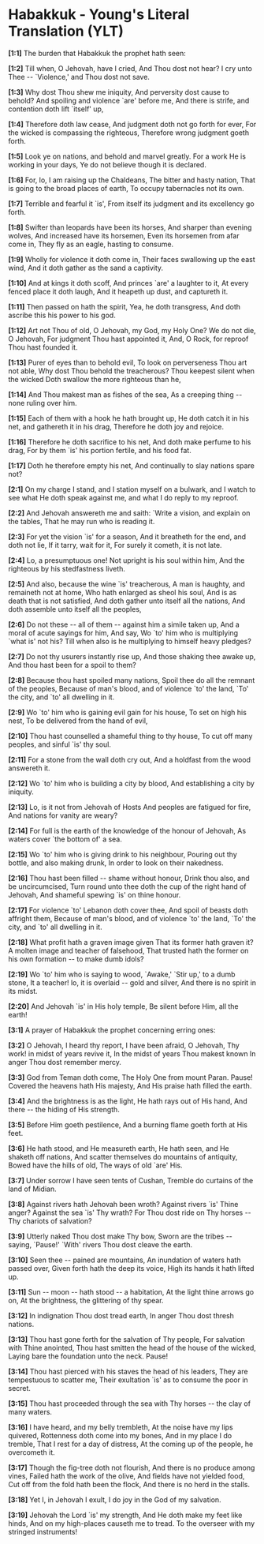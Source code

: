 # Habakkuk - Young's Literal Translation (YLT)

**[1:1]** The burden that Habakkuk the prophet hath seen:

**[1:2]** Till when, O Jehovah, have I cried, And Thou dost not hear? I cry unto Thee -- \`Violence,' and Thou dost not save.

**[1:3]** Why dost Thou shew me iniquity, And perversity dost cause to behold? And spoiling and violence \`are' before me, And there is strife, and contention doth lift \`itself' up,

**[1:4]** Therefore doth law cease, And judgment doth not go forth for ever, For the wicked is compassing the righteous, Therefore wrong judgment goeth forth.

**[1:5]** Look ye on nations, and behold and marvel greatly. For a work He is working in your days, Ye do not believe though it is declared.

**[1:6]** For, lo, I am raising up the Chaldeans, The bitter and hasty nation, That is going to the broad places of earth, To occupy tabernacles not its own.

**[1:7]** Terrible and fearful it \`is', From itself its judgment and its excellency go forth.

**[1:8]** Swifter than leopards have been its horses, And sharper than evening wolves, And increased have its horsemen, Even its horsemen from afar come in, They fly as an eagle, hasting to consume.

**[1:9]** Wholly for violence it doth come in, Their faces swallowing up the east wind, And it doth gather as the sand a captivity.

**[1:10]** And at kings it doth scoff, And princes \`are' a laughter to it, At every fenced place it doth laugh, And it heapeth up dust, and captureth it.

**[1:11]** Then passed on hath the spirit, Yea, he doth transgress, And doth ascribe this his power to his god.

**[1:12]** Art not Thou of old, O Jehovah, my God, my Holy One? We do not die, O Jehovah, For judgment Thou hast appointed it, And, O Rock, for reproof Thou hast founded it.

**[1:13]** Purer of eyes than to behold evil, To look on perverseness Thou art not able, Why dost Thou behold the treacherous? Thou keepest silent when the wicked Doth swallow the more righteous than he,

**[1:14]** And Thou makest man as fishes of the sea, As a creeping thing -- none ruling over him.

**[1:15]** Each of them with a hook he hath brought up, He doth catch it in his net, and gathereth it in his drag, Therefore he doth joy and rejoice.

**[1:16]** Therefore he doth sacrifice to his net, And doth make perfume to his drag, For by them \`is' his portion fertile, and his food fat.

**[1:17]** Doth he therefore empty his net, And continually to slay nations spare not?

**[2:1]** On my charge I stand, and I station myself on a bulwark, and I watch to see what He doth speak against me, and what I do reply to my reproof.

**[2:2]** And Jehovah answereth me and saith: \`Write a vision, and explain on the tables, That he may run who is reading it.

**[2:3]** For yet the vision \`is' for a season, And it breatheth for the end, and doth not lie, If it tarry, wait for it, For surely it cometh, it is not late.

**[2:4]** Lo, a presumptuous one! Not upright is his soul within him, And the righteous by his stedfastness liveth.

**[2:5]** And also, because the wine \`is' treacherous, A man is haughty, and remaineth not at home, Who hath enlarged as sheol his soul, And is as death that is not satisfied, And doth gather unto itself all the nations, And doth assemble unto itself all the peoples,

**[2:6]** Do not these -- all of them -- against him a simile taken up, And a moral of acute sayings for him, And say, Wo \`to' him who is multiplying \`what is' not his? Till when also is he multiplying to himself heavy pledges?

**[2:7]** Do not thy usurers instantly rise up, And those shaking thee awake up, And thou hast been for a spoil to them?

**[2:8]** Because thou hast spoiled many nations, Spoil thee do all the remnant of the peoples, Because of man's blood, and of violence \`to' the land, \`To' the city, and \`to' all dwelling in it.

**[2:9]** Wo \`to' him who is gaining evil gain for his house, To set on high his nest, To be delivered from the hand of evil,

**[2:10]** Thou hast counselled a shameful thing to thy house, To cut off many peoples, and sinful \`is' thy soul.

**[2:11]** For a stone from the wall doth cry out, And a holdfast from the wood answereth it.

**[2:12]** Wo \`to' him who is building a city by blood, And establishing a city by iniquity.

**[2:13]** Lo, is it not from Jehovah of Hosts And peoples are fatigued for fire, And nations for vanity are weary?

**[2:14]** For full is the earth of the knowledge of the honour of Jehovah, As waters cover \`the bottom of' a sea.

**[2:15]** Wo \`to' him who is giving drink to his neighbour, Pouring out thy bottle, and also making drunk, In order to look on their nakedness.

**[2:16]** Thou hast been filled -- shame without honour, Drink thou also, and be uncircumcised, Turn round unto thee doth the cup of the right hand of Jehovah, And shameful spewing \`is' on thine honour.

**[2:17]** For violence \`to' Lebanon doth cover thee, And spoil of beasts doth affright them, Because of man's blood, and of violence \`to' the land, \`To' the city, and \`to' all dwelling in it.

**[2:18]** What profit hath a graven image given That its former hath graven it? A molten image and teacher of falsehood, That trusted hath the former on his own formation -- to make dumb idols?

**[2:19]** Wo \`to' him who is saying to wood, \`Awake,' \`Stir up,' to a dumb stone, It a teacher! lo, it is overlaid -- gold and silver, And there is no spirit in its midst.

**[2:20]** And Jehovah \`is' in His holy temple, Be silent before Him, all the earth!

**[3:1]** A prayer of Habakkuk the prophet concerning erring ones:

**[3:2]** O Jehovah, I heard thy report, I have been afraid, O Jehovah, Thy work! in midst of years revive it, In the midst of years Thou makest known In anger Thou dost remember mercy.

**[3:3]** God from Teman doth come, The Holy One from mount Paran. Pause! Covered the heavens hath His majesty, And His praise hath filled the earth.

**[3:4]** And the brightness is as the light, He hath rays out of His hand, And there -- the hiding of His strength.

**[3:5]** Before Him goeth pestilence, And a burning flame goeth forth at His feet.

**[3:6]** He hath stood, and He measureth earth, He hath seen, and He shaketh off nations, And scatter themselves do mountains of antiquity, Bowed have the hills of old, The ways of old \`are' His.

**[3:7]** Under sorrow I have seen tents of Cushan, Tremble do curtains of the land of Midian.

**[3:8]** Against rivers hath Jehovah been wroth? Against rivers \`is' Thine anger? Against the sea \`is' Thy wrath? For Thou dost ride on Thy horses -- Thy chariots of salvation?

**[3:9]** Utterly naked Thou dost make Thy bow, Sworn are the tribes -- saying, \`Pause!' \`With' rivers Thou dost cleave the earth.

**[3:10]** Seen thee -- pained are mountains, An inundation of waters hath passed over, Given forth hath the deep its voice, High its hands it hath lifted up.

**[3:11]** Sun -- moon -- hath stood -- a habitation, At the light thine arrows go on, At the brightness, the glittering of thy spear.

**[3:12]** In indignation Thou dost tread earth, In anger Thou dost thresh nations.

**[3:13]** Thou hast gone forth for the salvation of Thy people, For salvation with Thine anointed, Thou hast smitten the head of the house of the wicked, Laying bare the foundation unto the neck. Pause!

**[3:14]** Thou hast pierced with his staves the head of his leaders, They are tempestuous to scatter me, Their exultation \`is' as to consume the poor in secret.

**[3:15]** Thou hast proceeded through the sea with Thy horses -- the clay of many waters.

**[3:16]** I have heard, and my belly trembleth, At the noise have my lips quivered, Rottenness doth come into my bones, And in my place I do tremble, That I rest for a day of distress, At the coming up of the people, he overcometh it.

**[3:17]** Though the fig-tree doth not flourish, And there is no produce among vines, Failed hath the work of the olive, And fields have not yielded food, Cut off from the fold hath been the flock, And there is no herd in the stalls.

**[3:18]** Yet I, in Jehovah I exult, I do joy in the God of my salvation.

**[3:19]** Jehovah the Lord \`is' my strength, And He doth make my feet like hinds, And on my high-places causeth me to tread. To the overseer with my stringed instruments!
